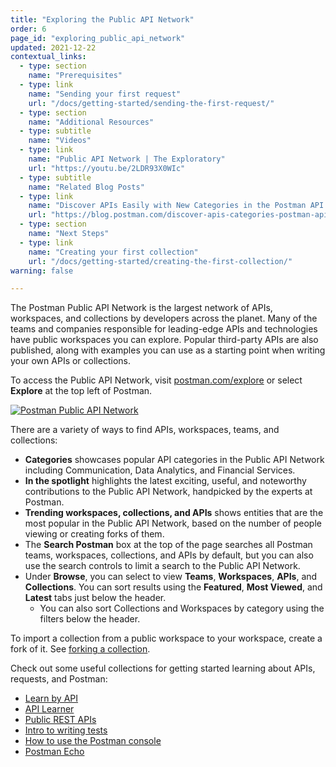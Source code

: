 ```yaml
---
title: "Exploring the Public API Network"
order: 6
page_id: "exploring_public_api_network"
updated: 2021-12-22
contextual_links:
  - type: section
    name: "Prerequisites"
  - type: link
    name: "Sending your first request"
    url: "/docs/getting-started/sending-the-first-request/"
  - type: section
    name: "Additional Resources"
  - type: subtitle
    name: "Videos"
  - type: link
    name: "Public API Network | The Exploratory"
    url: "https://youtu.be/2LDR93X0WIc"
  - type: subtitle
    name: "Related Blog Posts"
  - type: link
    name: "Discover APIs Easily with New Categories in the Postman API Network"
    url: "https://blog.postman.com/discover-apis-categories-postman-api-network/"
  - type: section
    name: "Next Steps"
  - type: link
    name: "Creating your first collection"
    url: "/docs/getting-started/creating-the-first-collection/"
warning: false

---
```


The Postman Public API Network is the largest network of APIs, workspaces, and collections by developers across the planet. Many of the teams and companies responsible for leading-edge APIs and technologies have public workspaces you can explore. Popular third-party APIs are also published, along with examples you can use as a starting point when writing your own APIs or collections.

To access the Public API Network, visit [postman.com/explore](https://www.postman.com/explore) or select **Explore** at the top left of Postman.

[![Postman Public API Network](https://assets.postman.com/postman-docs/public-api-network-v9.5.jpg)](https://assets.postman.com/postman-docs/public-api-network-v9.5.jpg)

There are a variety of ways to find APIs, workspaces, teams, and collections:

* **Categories** showcases popular API categories in the Public API Network including Communication, Data Analytics, and Financial Services.
* **In the spotlight** highlights the latest exciting, useful, and noteworthy contributions to the Public API Network, handpicked by the experts at Postman.
* **Trending workspaces, collections, and APIs** shows entities that are the most popular in the Public API Network, based on the number of people viewing or creating forks of them.
* The **Search Postman** box at the top of the page searches all Postman teams, workspaces, collections, and APIs by default, but you can also use the search controls to limit a search to the Public API Network.
* Under **Browse**, you can select to view **Teams**, **Workspaces**, **APIs**, and **Collections**. You can sort results using the **Featured**, **Most Viewed**, and **Latest** tabs just below the header.
    * You can also sort Collections and Workspaces by category using the filters below the header.

To import a collection from a public workspace to your workspace, create a fork of it. See [forking a collection](/docs/collaborating-in-postman/version-control-for-collections/#forking-a-collection).

Check out some useful collections for getting started learning about APIs, requests, and Postman:

* [Learn by API](https://www.postman.com/apilearningresources/workspace/api-learning-resources/collection/1841124-59f1a202-b933-4276-b99a-88acdefba9f0?ctx=documentation)
* [API Learner](https://www.postman.com/apilearningresources/workspace/api-learning-resources/collection/1841124-369362dc-c11e-44f1-a7a9-ffe591cc2156?ctx=documentation)
* [Public REST APIs](https://www.postman.com/cs-demo/workspace/public-rest-apis/overview)
* [Intro to writing tests](https://www.postman.com/postman/workspace/postman-team-collections/collection/1559645-13bd44c4-94ec-420a-8390-8ff44b60f14d?ctx=documentation)
* [How to use the Postman console](https://www.postman.com/postman/workspace/postman-team-collections/collection/1559645-9349429e-3744-467b-a127-e3881f0dffc8?ctx=documentation)
* [Postman Echo](https://www.postman.com/postman/workspace/published-postman-templates/documentation/631643-f695cab7-6878-eb55-7943-ad88e1ccfd65?ctx=documentation)
